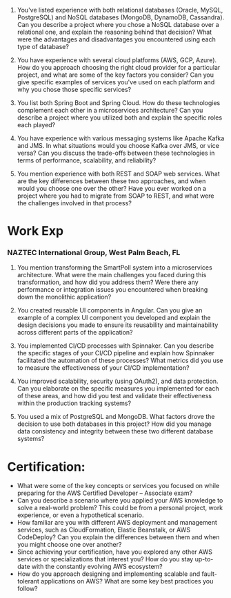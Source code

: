 1. You've listed experience with both relational databases (Oracle, MySQL, PostgreSQL) and NoSQL databases (MongoDB, DynamoDB, Cassandra). Can you describe a project where you chose a NoSQL database over a relational one, and explain the reasoning behind that decision? What were the advantages and disadvantages you encountered using each type of database?

2. You have experience with several cloud platforms (AWS, GCP, Azure). How do you approach choosing the right cloud provider for a particular project, and what are some of the key factors you consider? Can you give specific examples of services you've used on each platform and why you chose those specific services?

3. You list both Spring Boot and Spring Cloud. How do these technologies complement each other in a microservices architecture? Can you describe a project where you utilized both and explain the specific roles each played?

4. You have experience with various messaging systems like Apache Kafka and JMS. In what situations would you choose Kafka over JMS, or vice versa? Can you discuss the trade-offs between these technologies in terms of performance, scalability, and reliability?

5. You mention experience with both REST and SOAP web services. What are the key differences between these two approaches, and when would you choose one over the other?  Have you ever worked on a project where you had to migrate from SOAP to REST, and what were the challenges involved in that process?

# Work Exp
### **NAZTEC International Group, West Palm Beach, FL**

1.  You mention transforming the SmartPoll system into a microservices architecture. What were the main challenges you faced during this transformation, and how did you address them?  Were there any performance or integration issues you encountered when breaking down the monolithic application?

2. You created reusable UI components in Angular.  Can you give an example of a complex UI component you developed and explain the design decisions you made to ensure its reusability and maintainability across different parts of the application?

3.  You implemented CI/CD processes with Spinnaker. Can you describe the specific stages of your CI/CD pipeline and explain how Spinnaker facilitated the automation of these processes?  What metrics did you use to measure the effectiveness of your CI/CD implementation?

4. You improved scalability, security (using OAuth2), and data protection. Can you elaborate on the specific measures you implemented for each of these areas, and how did you test and validate their effectiveness within the production tracking systems?

5. You used a mix of PostgreSQL and MongoDB. What factors drove the decision to use both databases in this project? How did you manage data consistency and integrity between these two different database systems?


# Certification:
*   What were some of the key concepts or services you focused on while preparing for the AWS Certified Developer – Associate exam?
*   Can you describe a scenario where you applied your AWS knowledge to solve a real-world problem?  This could be from a personal project, work experience, or even a hypothetical scenario.
*   How familiar are you with different AWS deployment and management services, such as CloudFormation, Elastic Beanstalk, or AWS CodeDeploy? Can you explain the differences between them and when you might choose one over another?
*   Since achieving your certification, have you explored any other AWS services or specializations that interest you? How do you stay up-to-date with the constantly evolving AWS ecosystem?
*  How do you approach designing and implementing scalable and fault-tolerant applications on AWS?  What are some key best practices you follow?
